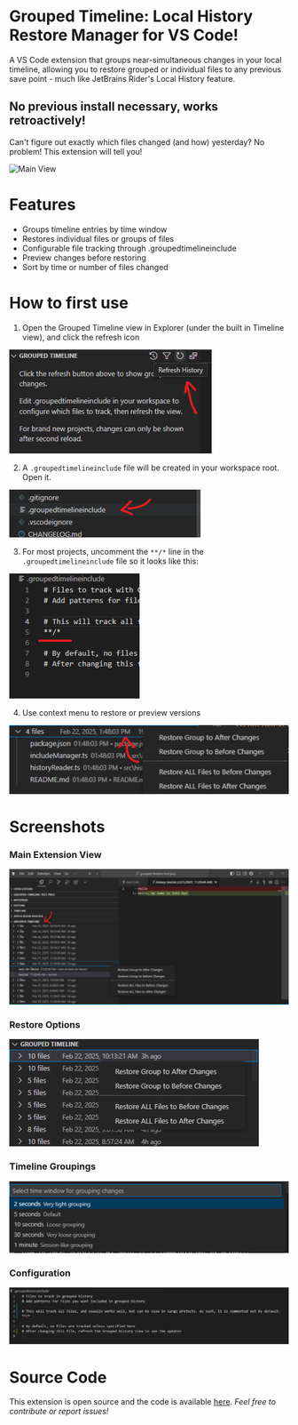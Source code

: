 # Grouped Timeline: Local History Restore Manager for VS Code!

A VS Code extension that groups near-simultaneous changes in your local timeline, allowing you to restore grouped or individual files to any previous save point - much like JetBrains Rider's Local History feature.

## No previous install necessary, works retroactively!
Can't figure out exactly which files changed (and how) yesterday? No problem! This extension will tell you!

![Main View](https://github.com/bjothorl/grouped-timeline-extension/blob/master/images/grouped-timeline.gif?raw=true)

# Features
- Groups timeline entries by time window
- Restores individual files or groups of files
- Configurable file tracking through .groupedtimelineinclude
- Preview changes before restoring
- Sort by time or number of files changed

# How to first use
1. Open the Grouped Timeline view in Explorer (under the built in Timeline view), and click the refresh icon

![Main View](https://github.com/bjothorl/grouped-timeline-extension/blob/master/images/how-to-1.png?raw=true)

2. A `.groupedtimelineinclude` file will be created in your workspace root. Open it.

![Main View](https://github.com/bjothorl/grouped-timeline-extension/blob/master/images/how-to-2.png?raw=true)

3. For most projects, uncomment the `**/*` line in the `.groupedtimelineinclude` file so it looks like this:

![Main View](https://github.com/bjothorl/grouped-timeline-extension/blob/master/images/how-to-3.png?raw=true)

4. Use context menu to restore or preview versions

![Main View](https://github.com/bjothorl/grouped-timeline-extension/blob/master/images/how-to-4.png?raw=true)

# Screenshots

### Main Extension View
![Main View](https://github.com/bjothorl/grouped-timeline-extension/blob/master/images/screenshot.png?raw=true)

### Restore Options
![Restore Options](https://github.com/bjothorl/grouped-timeline-extension/blob/master/images/restore_options.png?raw=true)

### Timeline Groupings
![Timeline Groupings](https://github.com/bjothorl/grouped-timeline-extension/blob/master/images/groupings.png?raw=true)

### Configuration
![Configuration](https://github.com/bjothorl/grouped-timeline-extension/blob/master/images/config.png?raw=true)

# Source Code
This extension is open source and the code is available [here](https://github.com/bjothorl/grouped-timeline-extension).
_Feel free to contribute or report issues!_
